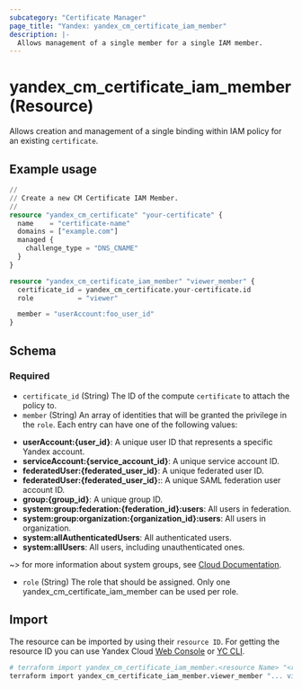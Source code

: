 ```yaml
---
subcategory: "Certificate Manager"
page_title: "Yandex: yandex_cm_certificate_iam_member"
description: |-
  Allows management of a single member for a single IAM member.
---
```


# yandex_cm_certificate_iam_member (Resource)

Allows creation and management of a single binding within IAM policy for an existing `certificate`.

## Example usage

```terraform
//
// Create a new CM Certificate IAM Member.
//
resource "yandex_cm_certificate" "your-certificate" {
  name    = "certificate-name"
  domains = ["example.com"]
  managed {
    challenge_type = "DNS_CNAME"
  }
}

resource "yandex_cm_certificate_iam_member" "viewer_member" {
  certificate_id = yandex_cm_certificate.your-certificate.id
  role           = "viewer"

  member = "userAccount:foo_user_id"
}
```

<!-- schema generated by tfplugindocs -->
## Schema

### Required

- `certificate_id` (String) The ID of the compute `certificate` to attach the policy to.
- `member` (String) An array of identities that will be granted the privilege in the `role`. Each entry can have one of the following values:
 * **userAccount:{user_id}**: A unique user ID that represents a specific Yandex account.
 * **serviceAccount:{service_account_id}**: A unique service account ID.
 * **federatedUser:{federated_user_id}**: A unique federated user ID.
 * **federatedUser:{federated_user_id}:**: A unique SAML federation user account ID.
 * **group:{group_id}**: A unique group ID.
 * **system:group:federation:{federation_id}:users**: All users in federation.
 * **system:group:organization:{organization_id}:users**: All users in organization.
 * **system:allAuthenticatedUsers**: All authenticated users.
 * **system:allUsers**: All users, including unauthenticated ones.

~> for more information about system groups, see [Cloud Documentation](https://yandex.cloud/docs/iam/concepts/access-control/system-group).
- `role` (String) The role that should be assigned. Only one yandex_cm_certificate_iam_member can be used per role.

## Import

The resource can be imported by using their `resource ID`. For getting the resource ID you can use Yandex Cloud [Web Console](https://console.yandex.cloud) or [YC CLI](https://yandex.cloud/docs/cli/quickstart).

```bash
# terraform import yandex_cm_certificate_iam_member.<resource Name> "<resource Id> <role Id> <subject id>"
terraform import yandex_cm_certificate_iam_member.viewer_member "... viewer foo@example.com"
```
